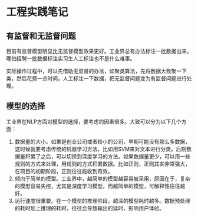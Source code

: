 # 工程实践笔记

## 有监督和无监督问题

目前有监督模型明显比无监督模型效果更好。工业界总有办法标注一批数据出来，哪怕招聘一批数据标注实习生人工标注也不是什么难事。

实际操作过程中，可以先借助无监督的办法，如聚类算法，先将数据大致聚一下类，然后花费一点时间，人工标注一下数据，把无监督问题变为有监督问题进行处理。

## 模型的选择

工业界在NLP方面对模型的选择，要考虑的因素很多。大致可以分为以下几个方面：

1. 数据量的大小。如果是创业公司或者较小的公司，早期可能没有那么多数据，这时候就要考虑传统的机器学习方法，比如用SVM来对文本进行分类。后期数据量积累了之后，可以切换到深度学习的方法。如果数据量更少，可以用一些规则的方式来处理，用规则的方式积累数据。比如正则，正则其实非常强大，在项目的初期阶段，正则往往能收到奇效。
2. 倾向于简单的模型。工业界中，越简单的模型越容易被采用，原因在于，复杂的模型容易失控，尤其是深度学习模型。而越简单的模型，可解释性往往越好。
3. 运行速度很重要。在一个模型的推理阶段，越深的模型耗时越多。数据预处理的耗时加上推理的耗时，往往会导致输出的延时，影响用户体验。
